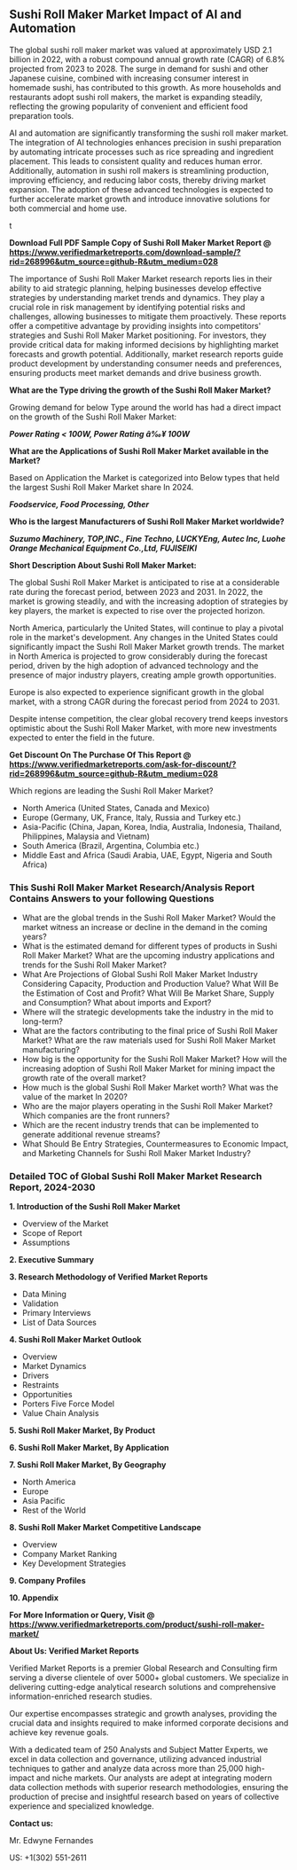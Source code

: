 <h2>Sushi Roll Maker Market Impact of AI and Automation</h2><p>The global sushi roll maker market was valued at approximately USD 2.1 billion in 2022, with a robust compound annual growth rate (CAGR) of 6.8% projected from 2023 to 2028. The surge in demand for sushi and other Japanese cuisine, combined with increasing consumer interest in homemade sushi, has contributed to this growth. As more households and restaurants adopt sushi roll makers, the market is expanding steadily, reflecting the growing popularity of convenient and efficient food preparation tools.</p><p>AI and automation are significantly transforming the sushi roll maker market. The integration of AI technologies enhances precision in sushi preparation by automating intricate processes such as rice spreading and ingredient placement. This leads to consistent quality and reduces human error. Additionally, automation in sushi roll makers is streamlining production, improving efficiency, and reducing labor costs, thereby driving market expansion. The adoption of these advanced technologies is expected to further accelerate market growth and introduce innovative solutions for both commercial and home use.</p>t</p><p id="" class=""><strong>Download Full PDF Sample Copy of Sushi Roll Maker Market Report @ <a href="https://www.verifiedmarketreports.com/download-sample/?rid=268996&utm_source=github-R&utm_medium=028" target="_blank">https://www.verifiedmarketreports.com/download-sample/?rid=268996&utm_source=github-R&utm_medium=028</a></strong></p><p>The importance of&nbsp;Sushi Roll Maker Market research reports lies in their ability to aid strategic planning, helping businesses develop effective strategies by understanding market trends and dynamics. They play a crucial role in risk management by identifying potential risks and challenges, allowing businesses to mitigate them proactively. These reports offer a competitive advantage by providing insights into competitors' strategies and Sushi Roll Maker Market positioning. For investors, they provide critical data for making informed decisions by highlighting market forecasts and growth potential. Additionally, market research reports guide product development by understanding consumer needs and preferences, ensuring products meet market demands and drive business growth.</p><p><strong>What are the&nbsp;Type driving the growth of the Sushi Roll Maker Market?</strong></p><p id="" class="">Growing demand for below Type around the world has had a direct impact on the growth of the Sushi Roll Maker Market:</p><em><strong>Power Rating < 100W, Power Rating â‰¥ 100W</strong></em></p><strong>What are the&nbsp;Applications&nbsp;of Sushi Roll Maker Market available in the Market?</strong></p><p id="" class="">Based on Application the Market is categorized into Below types that held the largest Sushi Roll Maker Market share In 2024.</p><em><strong>Foodservice, Food Processing, Other</strong></em></p><strong>Who is the largest Manufacturers of Sushi Roll Maker Market worldwide?</strong></p><p><em><strong>Suzumo Machinery, TOP,INC., Fine Techno, LUCKYEng, Autec Inc, Luohe Orange Mechanical Equipment Co.,Ltd, FUJISEIKI</strong></em></p><p id="" class=""><strong>Short Description About Sushi Roll Maker Market:</strong></p><p>The global Sushi Roll Maker Market is anticipated to rise at a considerable rate during the forecast period, between 2023 and 2031. In 2022, the market is growing steadily, and with the increasing adoption of strategies by key players, the market is expected to rise over the projected horizon.</p><p>North America, particularly the United States, will continue to play a pivotal role in the market's development. Any changes in the United States could significantly impact the Sushi Roll Maker Market growth trends. The market in North America is projected to grow considerably during the forecast period, driven by the high adoption of advanced technology and the presence of major industry players, creating ample growth opportunities.</p><p>Europe is also expected to experience significant growth in the global market, with a strong CAGR during the forecast period from 2024 to 2031.</p><p>Despite intense competition, the clear global recovery trend keeps investors optimistic about the Sushi Roll Maker Market, with more new investments expected to enter the field in the future.</p><p id="" class=""><strong>Get Discount On The Purchase Of This Report @ <a href="https://www.verifiedmarketreports.com/ask-for-discount/?rid=268996&utm_source=github-R&utm_medium=028" target="_blank">https://www.verifiedmarketreports.com/ask-for-discount/?rid=268996&utm_source=github-R&utm_medium=028</a></strong></p>Which regions are leading the Sushi Roll Maker Market?</p><ul><li>North America (United States, Canada and Mexico)</li><li>Europe (Germany, UK, France, Italy, Russia and Turkey etc.)</li><li>Asia-Pacific (China, Japan, Korea, India, Australia, Indonesia, Thailand, Philippines, Malaysia and Vietnam)</li><li>South America (Brazil, Argentina, Columbia etc.)</li><li>Middle East and Africa (Saudi Arabia, UAE, Egypt, Nigeria and South Africa)</li></ul><h3 id="" class="">This Sushi Roll Maker Market Research/Analysis Report Contains Answers to your following Questions</h3><ul><li>What are the global trends in the Sushi Roll Maker Market? Would the market witness an increase or decline in the demand in the coming years?</li><li>What is the estimated demand for different types of products in Sushi Roll Maker Market? What are the upcoming industry applications and trends for the Sushi Roll Maker Market?</li><li>What Are Projections of Global Sushi Roll Maker Market Industry Considering Capacity, Production and Production Value? What Will Be the Estimation of Cost and Profit? What Will Be Market Share, Supply and Consumption? What about imports and Export?</li><li>Where will the strategic developments take the industry in the mid to long-term?</li><li>What are the factors contributing to the final price of Sushi Roll Maker Market? What are the raw materials used for Sushi Roll Maker Market manufacturing?</li><li>How big is the opportunity for the Sushi Roll Maker Market? How will the increasing adoption of Sushi Roll Maker Market for mining impact the growth rate of the overall market?</li><li>How much is the global Sushi Roll Maker Market worth? What was the value of the market In 2020?</li><li>Who are the major players operating in the Sushi Roll Maker Market? Which companies are the front runners?</li><li>Which are the recent industry trends that can be implemented to generate additional revenue streams?</li><li>What Should Be Entry Strategies, Countermeasures to Economic Impact, and Marketing Channels for Sushi Roll Maker Market Industry?</li></ul><h3 id="" class="">Detailed TOC of Global Sushi Roll Maker Market Research Report, 2024-2030</h3><p id="" class=""><strong>1. Introduction of the Sushi Roll Maker Market</strong></p><ul><li>Overview of the Market</li><li>Scope of Report</li><li>Assumptions</li></ul><p id="" class=""><strong>2. Executive Summary</strong></p><p id="" class=""><strong>3. Research Methodology of Verified Market Reports</strong></p><ul><li>Data Mining</li><li>Validation</li><li>Primary Interviews</li><li>List of Data Sources</li></ul><p id="" class=""><strong>4. Sushi Roll Maker Market Outlook</strong></p><ul><li>Overview</li><li>Market Dynamics</li><li>Drivers</li><li>Restraints</li><li>Opportunities</li><li>Porters Five Force Model</li><li>Value Chain Analysis</li></ul><p id="" class=""><strong>5. Sushi Roll Maker Market, By Product</strong></p><p id="" class=""><strong>6. Sushi Roll Maker Market, By Application</strong></p><p id="" class=""><strong>7. Sushi Roll Maker Market, By Geography</strong></p><ul><li>North America</li><li>Europe</li><li>Asia Pacific</li><li>Rest of the World</li></ul><p id="" class=""><strong>8. Sushi Roll Maker Market Competitive Landscape</strong></p><ul><li>Overview</li><li>Company Market Ranking</li><li>Key Development Strategies</li></ul><p id="" class=""><strong>9. Company Profiles</strong></p><p id="" class=""><strong>10. Appendix</strong></p><p id="" class=""><strong>For More Information or Query, Visit @ <a href="https://www.verifiedmarketreports.com/product/sushi-roll-maker-market/" target="_blank">https://www.verifiedmarketreports.com/product/sushi-roll-maker-market/</a></strong></p><p id="" class=""><strong>About Us: Verified Market Reports</strong></p><p id="" class="">Verified Market Reports is a premier Global Research and Consulting firm serving a diverse clientele of over 5000+ global customers. We specialize in delivering cutting-edge analytical research solutions and comprehensive information-enriched research studies.</p><p id="" class="">Our expertise encompasses strategic and growth analyses, providing the crucial data and insights required to make informed corporate decisions and achieve key revenue goals.</p><p id="" class="">With a dedicated team of 250 Analysts and Subject Matter Experts, we excel in data collection and governance, utilizing advanced industrial techniques to gather and analyze data across more than 25,000 high-impact and niche markets. Our analysts are adept at integrating modern data collection methods with superior research methodologies, ensuring the production of precise and insightful research based on years of collective experience and specialized knowledge.</p><p id="" class=""><strong>Contact us:</strong></p><p id="" class="">Mr. Edwyne Fernandes</p><p id="" class="">US: +1(302) 551-2611</p>